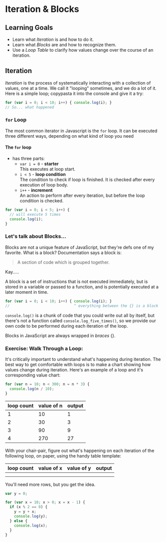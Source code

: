# Iteration & Blocks
## Learning Goals
- Learn what _Iteration_ is and how to do it.
- Learn what _Blocks_ are and how to recognize them.
- Use a _Loop Table_ to clarify how values change over the course of an iteration.

## Iteration
_Iteration_ is the process of systematically interacting with a collection of values, one at a time. We call it "looping" sometimes, and we do a lot of it. Here is a simple loop; copypasta it into the console and give it a try:

```javascript
for (var i = 0; i < 10; i++) { console.log(i); }
// So... what happened
```

### `for` Loop
The most common iterator in Javascript is the `for` loop. It can be executed three different ways, depending on what kind of loop you need

#### The `for` loop
- has three parts:
  - `var i = 0` - **starter**  
    This executes at loop start.
  - `i < 5` - **loop condition**  
    The condition to check if loop is finished. It is checked after every execution of loop body.
  - `i++` - **increment**  
    An action to perform after every iteration, but before the loop condition is checked.

```javascript
for (var i = 0; i < 5; i++) {
  // will execute 5 times
  console.log(i);
}
```

### Let's talk about Blocks...
Blocks are not a unique feature of JavaScript, but they're defs one of my favorite. What is a block? Documentation says a block is:

> A section of code which is grouped together.

Kay.....

A block is a set of instructions that is not executed immediately, but is stored in a variable or passed to a function, and is potentially executed at a later moment in time.

```javascript
for (var i = 0; i < 10; i++) { console.log(i); }
//                             ^ everything between the {} is a block
```

`console.log()` is a chunk of code that you could write out all by itself, but there's not a function called `console.log_five_times()`, so we provide our own code to be performed during each iteration of the loop.

Blocks in JavaScript are always wrapped in _braces_ {}.

### Exercise: Walk Through a Loop:
It's critically important to understand what's happening during iteration. The best way to get comfortable with loops is to make a chart showing how values change during iteration. Here's an example of a loop and it's corresponding value chart:

```javascript
for (var n = 10; n < 300; n = n * 3) {
  console.log(n / 10);
}
```

| loop count | value of n | output |
|------------|------------|---------
| 1          | 10         | 1
| 2          | 30         | 3
| 3          | 90         | 9
| 4          | 270        | 27


With your chair-pair, figure out what's happening on each iteration of the following loop, on paper, using the handy table template:

| loop count | value of x | value of y | output |
|------------|------------|------------|---------
| | | |
| | | |

You'll need more rows, but you get the idea.

```javascript
var y = 0;

for (var x = 10; x > 0; x = x - 1) {
  if (x % 2 == 0) {
    y = y + x;
    console.log(y);
  } else {
    console.log(x);
  }
}
```
